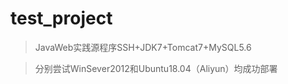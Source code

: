 # test_project
> JavaWeb实践源程序SSH+JDK7+Tomcat7+MySQL5.6

> 分别尝试WinSever2012和Ubuntu18.04（Aliyun）均成功部署
